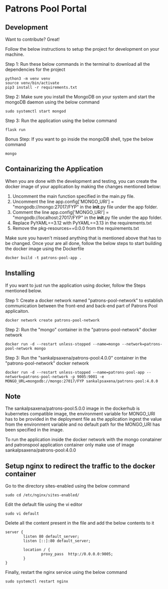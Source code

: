 # Patrons Pool Portal

## Development
Want to contribute? Great!

Follow the below instructions to setup the project for development on your machine.

Step 1: Run these below commands in the terminal to download all the dependencies for the project
```
python3 -m venv venv
source venv/bin/activate
pip3 install -r requirements.txt
```
Step 2: Make sure you install the MongoDB on your system and start the mongoDB daemon using the below command
```
sudo systemctl start mongod
```
Step 3: Run the application using the below command
```
flask run 
```
Bonus Step: If you want to go inside the mongoDB shell, type the below command
```
mongo
```

## Containarizing the Application
When you are done with the development and testing, you can create the docker image of your application by making the changes mentioned below:
1. Uncomment the main function specified in the main.py file.
2. Uncomment the line app.config['MONGO_URI'] = "mongodb://mongo:27017/FYP" in the __init__.py file under the app folder.
3. Comment the line app.config['MONGO_URI'] = "mongodb://localhost:27017/FYP" in the __init__.py file under the app folder.
4. Replace PyYAML==3.12 with PyYAML==3.13 in the requirements.txt
5. Remove the pkg-resources==0.0.0 from the requirements.txt

Make sure you haven't missed anything that is mentioned above that has to be changed. Once your are all done, follow the below steps to start building the docker image using the Dockerfile
```
docker build -t patrons-pool-app .
```

## Installing
If you want to just run the application using docker, follow the Steps mentioned below.

Step 1: Create a docker network named "patrons-pool-network" to establish communication between the front-end and back-end part of Patrons Pool applicaiton.
```
docker network create patrons-pool-network
```
Step 2: Run the "mongo" container in the "patrons-pool-network" docker network
```
docker run -d --restart unless-stopped --name=mongo --network=patrons-pool-network mongo
```
Step 3: Run the "sankalpsaxena/patrons-pool:4.0.0" container in the "patrons-pool-network" docker network
```
docker run -d --restart unless-stopped --name=patrons-pool-app --network=patrons-pool-network -p 9005:9001 -e MONGO_URL=mongodb://mongo:27017/FYP sankalpsaxena/patrons-pool:4.0.0
```
## Note
The sankalpsaxena/patrons-pool:5.0.0 image in the dockerhub is kubernetes compatible image, the environment variable for MONGO_URI has to be provided in the deployment file as the application ingest the value from the environment variable and no default path for the MONGO_URI has been specified in the image.

To run the application inside the docker network with the mongo conatainer and patronspool application container only make use of image sankalpsaxena/patrons-pool:4.0.0

## Setup nginx to redirect the traffic to the docker container
Go to the directory sites-enabled using the below command
```
sudo cd /etc/nginx/sites-enabled/
```
Edit the default file using the vi editor
```
sudo vi default
```
Delete all the content present in the file and add the below contents to it
```
server {
        listen 80 default_server;
        listen [::]:80 default_server;

        location / {
                proxy_pass  http://0.0.0.0:9005;
        }
}
```
Finally, restart the nginx service using the below command
```
sudo systemctl restart nginx
```
   
   
   

